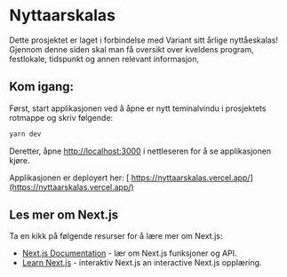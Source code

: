 # Nyttaarskalas

Dette prosjektet er laget i forbindelse med Variant sitt årlige nyttåeskalas! Gjennom denne siden skal man få oversikt over kveldens program, festlokale, tidspunkt og annen relevant informasjon,

## Kom igang:

Først, start applikasjonen ved å åpne er nytt teminalvindu i prosjektets rotmappe og skriv følgende:

```bash
yarn dev
```

Deretter, åpne [http://localhost:3000](http://localhost:3000) i nettleseren for å se applikasjonen kjøre.

Applikasjonen er deployert her: [ https://nyttaarskalas.vercel.app/](https://nyttaarskalas.vercel.app/)

## Les mer om Next.js

Ta en kikk på følgende resurser for å lære mer om Next.js:

- [Next.js Documentation](https://nextjs.org/docs) - lær om Next.js funksjoner og API.
- [Learn Next.js](https://nextjs.org/learn) - interaktiv Next.js an interactive Next.js opplæring.
